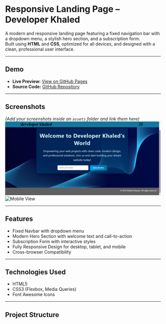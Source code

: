 # Responsive Landing Page – Developer Khaled

A modern and responsive landing page featuring a fixed navigation bar with a dropdown menu, a stylish hero section, and a subscription form.  
Built using **HTML** and **CSS**, optimized for all devices, and designed with a clean, professional user interface.

---

## Demo
- **Live Preview:** [View on GitHub Pages](https://KhaledAlasous.github.io/Landing_page/)
- **Source Code:** [GitHub Repository](https://github.com/KhaledAlasous/Landing_page)

---

## Screenshots
*(Add your screenshots inside an `assets` folder and link them here)*  
![Landing Page Screenshot](Screenshot1.png)  
![Mobile View]([assets/screenshot2.png](https://github.com/KhaledAlasous/Landing_page/commit/b5e8d46f6a96cdb4a589828d75166571832363d3#diff-9afe5a047826216500fa3d7e01083ad6c981eb612b59cf731942eb79121bb6fa))

---

##  Features
- Fixed Navbar with dropdown menu  
- Modern Hero Section with welcome text and call-to-action  
- Subscription Form with interactive styles  
- Fully Responsive Design for desktop, tablet, and mobile  
- Cross-browser Compatibility  

---

## Technologies Used
- HTML5  
- CSS3 (Flexbox, Media Queries)  
- Font Awesome Icons  

---

## Project Structure

